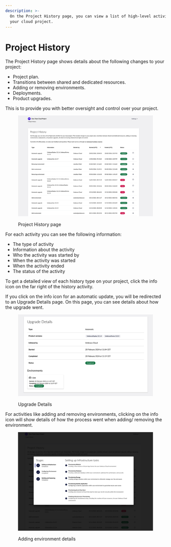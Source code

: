```yaml
---
description: >-
  On the Project History page, you can view a list of high-level activities for
  your cloud project.
---
```


# Project History

The Project History page shows details about the following changes to your project:

* Project plan.
* Transitions between shared and dedicated resources.
* Adding or removing environments.
* Deployments.
* Product upgrades.

This is to provide you with better oversight and control over your project.

<figure><img src="../../.gitbook/assets/image (12) (1).png" alt=""><figcaption><p>Project History page</p></figcaption></figure>

For each activity you can see the following information:

* The type of activity
* Information about the activity
* Who the activity was started by
* When the activity was started
* When the activity ended
* The status of the activity

To get a detailed view of each history type on your project, click the info icon on the far right of the history activity.&#x20;

If you click on the info icon for an automatic update, you will be redirected to an Upgrade Details page. On this page, you can see details about how the upgrade went.

<figure><img src="../../.gitbook/assets/image (14) (1).png" alt=""><figcaption><p>Upgrade Details</p></figcaption></figure>

For activities like adding and removing environments,  clicking on the info icon will show details of how the process went when adding/ removing the environment.

<figure><img src="../../.gitbook/assets/image (15) (1).png" alt=""><figcaption><p>Adding environment details</p></figcaption></figure>
